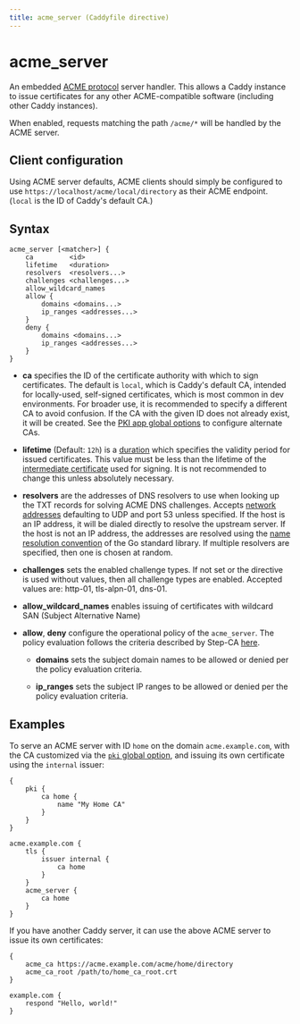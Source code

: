 ```yaml
---
title: acme_server (Caddyfile directive)
---
```


# acme_server

An embedded [ACME protocol](https://tools.ietf.org/html/rfc8555) server handler. This allows a Caddy instance to issue certificates for any other ACME-compatible software (including other Caddy instances).

When enabled, requests matching the path `/acme/*` will be handled by the ACME server.


## Client configuration

Using ACME server defaults, ACME clients should simply be configured to use `https://localhost/acme/local/directory` as their ACME endpoint. (`local` is the ID of Caddy's default CA.)


## Syntax

```caddy-d
acme_server [<matcher>] {
	ca         <id>
	lifetime   <duration>
	resolvers  <resolvers...>
	challenges <challenges...>
	allow_wildcard_names
	allow {
		domains <domains...>
		ip_ranges <addresses...>
	}
	deny {
		domains <domains...>
		ip_ranges <addresses...>
	}
}
```

- **ca** specifies the ID of the certificate authority with which to sign certificates. The default is `local`, which is Caddy's default CA, intended for locally-used, self-signed certificates, which is most common in dev environments. For broader use, it is recommended to specify a different CA to avoid confusion. If the CA with the given ID does not already exist, it will be created. See the [PKI app global options](/docs/caddyfile/options#pki-options) to configure alternate CAs.

- **lifetime** (Default: `12h`) is a [duration](/docs/conventions#durations) which specifies the validity period for issued certificates. This value must be less than the lifetime of the [intermediate certificate](/docs/caddyfile/options#intermediate-lifetime) used for signing. It is not recommended to change this unless absolutely necessary.

- **resolvers** are the addresses of DNS resolvers to use when looking up the TXT records for solving ACME DNS challenges. Accepts [network addresses](/docs/conventions#network-addresses) defaulting to UDP and port 53 unless specified. If the host is an IP address, it will be dialed directly to resolve the upstream server. If the host is not an IP address, the addresses are resolved using the [name resolution convention](https://golang.org/pkg/net/#hdr-Name_Resolution) of the Go standard library. If multiple resolvers are specified, then one is chosen at random.

- **challenges** sets the enabled challenge types. If not set or the directive is used without values, then all challenge types are enabled. Accepted values are: http-01, tls-alpn-01, dns-01.

- **allow_wildcard_names** enables issuing of certificates with wildcard SAN (Subject Alternative Name)

- **allow**, **deny** configure the operational policy of the `acme_server`. The policy evaluation follows the criteria described by Step-CA [here](https://smallstep.com/docs/step-ca/policies/#policy-evaluation).

	- **domains** sets the subject domain names to be allowed or denied per the policy evaluation criteria.

	- **ip_ranges** sets the subject IP ranges to be allowed or denied per the policy evaluation criteria.

## Examples

To serve an ACME server with ID `home` on the domain `acme.example.com`, with the CA customized via the [`pki` global option](/docs/caddyfile/options#pki-options), and issuing its own certificate using the `internal` issuer:

```caddy
{
	pki {
		ca home {
			name "My Home CA"
		}
	}
}

acme.example.com {
	tls {
		issuer internal {
			ca home
		}
	}
	acme_server {
		ca home
	}
}
```

If you have another Caddy server, it can use the above ACME server to issue its own certificates:

```caddy
{
	acme_ca https://acme.example.com/acme/home/directory
	acme_ca_root /path/to/home_ca_root.crt
}

example.com {
	respond "Hello, world!"
}
```
